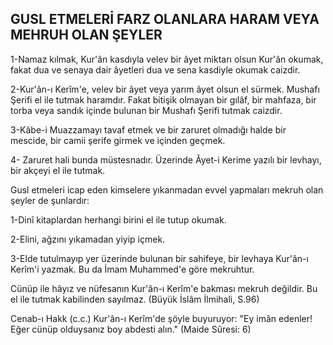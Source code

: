 ## GUSL ETMELERİ FARZ OLANLARA HARAM VEYA MEHRUH OLAN ŞEYLER

1-Namaz kılmak, Kur'ân kasdıyla velev bir âyet miktarı olsun Kur'ân okumak, fakat dua ve senaya dair âyetleri dua ve sena kasdiyle okumak caizdir.

2-Kur'ân-ı Kerîm'e, velev bir âyet veya yarım âyet olsun el sürmek. Mushafı Şerifi el ile tutmak haramdır. Fakat bitişik olmayan bir gılâf, bir mah­faza, bir torba veya sandık içinde bulunan bir Mushafı Şerifi tutmak caizdir.

3-Kâbe-i Muazzamayı tavaf etmek ve bir zaru­ret olmadığı halde bir mescide, bir camii şerife gir­mek ve içinden geçmek.

4- Zaruret hali bunda müstesnadır. Üzerinde Âyet-i Kerime yazılı bir levhayı, bir akçeyi el ile tutmak.

Gusl etmeleri icap eden kimselere yıkanmadan evvel yapmaları mekruh olan şeyler de şunlardır:

1-Dinî kitaplardan herhangi birini el ile tutup okumak.

2-Elini, ağzını yıkamadan yiyip içmek.

3-Elde tutulmayıp yer üzerinde bulunan bir sahifeye, bir levhaya Kur'ân-ı Kerîm'i yazmak. Bu da İmam Muhammed'e göre mekruhtur.

Cünüp ile hâyız ve nüfesanın Kur'ân-ı Kerîm'e bakması mekruh değildir. Bu el ile tutmak kabilin­den sayılmaz. (Büyük İslâm İlmihali, S.96)

Cenab-ı Hakk (c.c.) Kur'ân-ı Kerîm'de şöyle bu­yuruyor: "Ey imân edenler! Eğer cünüp olduysa­nız boy abdesti alın." (Maide Sûresi: 6)
